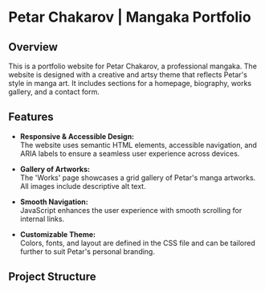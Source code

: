 # Petar Chakarov | Mangaka Portfolio

## Overview

This is a portfolio website for Petar Chakarov, a professional mangaka. The website is designed with a creative and artsy theme that reflects Petar's style in manga art. It includes sections for a homepage, biography, works gallery, and a contact form.

## Features

- **Responsive & Accessible Design:**  
  The website uses semantic HTML elements, accessible navigation, and ARIA labels to ensure a seamless user experience across devices.

- **Gallery of Artworks:**  
  The 'Works' page showcases a grid gallery of Petar's manga artworks. All images include descriptive alt text.

- **Smooth Navigation:**  
  JavaScript enhances the user experience with smooth scrolling for internal links.

- **Customizable Theme:**  
  Colors, fonts, and layout are defined in the CSS file and can be tailored further to suit Petar's personal branding.

## Project Structure
